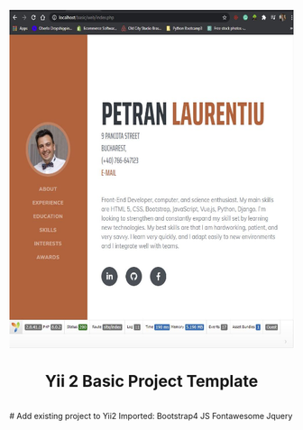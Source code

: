 

<p align="center">
    <a href="https://github.com/yiisoft" target="_blank">
        <img src="/web/img/Preview.JPG" height="600px">
    </a>
    <h1 align="center">Yii 2 Basic Project Template</h1>
    <br>
    # Add existing project to Yii2
Imported:
Bootstrap4
JS
Fontawesome
Jquery
</p>


